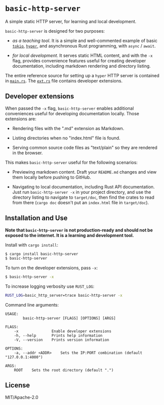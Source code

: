 # `basic-http-server`

A simple static HTTP server, for learning and local development.

`basic-http-server` is designed for two purposes:

- _as a teaching tool_. It is a simple and well-commented example of
  basic [`tokio`], [`hyper`], and asynchronous Rust programming,
  with `async` / `await`.

- _for local development_. It serves static HTML content, and with the `-x`
   flag, provides convenience features useful for creating developer
   documentation, including markdown rendering and directory listing.
 
The entire reference source for setting up a `hyper` HTTP server is contained in
[`main.rs`]. The [`ext.rs`] file contains developer extensions.

[`tokio`]: https://github.com/tokio-rs/tokio
[`hyper`]: https://github.com/hyperium/hyper
[`main.rs`]: src/main.rs
[`ext.rs`]: src/ext.rs


## Developer extensions

When passed the `-x` flag, `basic-http-server` enables additional conveniences
useful for developing documentation locally. Those extensions are:



- Rendering files with the ".md" extension as Markdown.

- Listing directories when no "index.html" file is found.

- Serving common source code files as "text/plain" so they are
  rendered in the browser.

This makes `basic-http-server` useful for the following scenarios:

- Previewing markdown content. Draft your `README.md` changes and view them
  locally before pushing to GitHub.

- Navigating to local documentation, including Rust API documentation. Just run
  `basic-http-server -x` in your project directory, and use the directory
  listing to navigate to `target/doc`, then find the crates to read from there
  (`cargo doc` doesn't put an `index.html` file in `target/doc`).


## Installation and Use

**Note that `basic-http-server` is not production-ready and should not be
exposed to the internet. It is a learning and development tool.**

Install with `cargo install`:

```sh
$ cargo install basic-http-server
$ basic-http-server
```

To turn on the developer extensions, pass `-x`:

```sh
$ basic-http-server -x
```

To increase logging verbosity use `RUST_LOG`:

```sh
RUST_LOG=basic_http_server=trace basic-http-server -x
```

Command line arguments:

```
USAGE:
        basic-http-server [FLAGS] [OPTIONS] [ARGS]

FLAGS:
    -x               Enable developer extensions
    -h, --help       Prints help information
    -V, --version    Prints version information

OPTIONS:
    -a, --addr <ADDR>    Sets the IP:PORT combination (default "127.0.0.1:4000")

ARGS:
    ROOT    Sets the root directory (default ".")

```


## License

MIT/Apache-2.0
